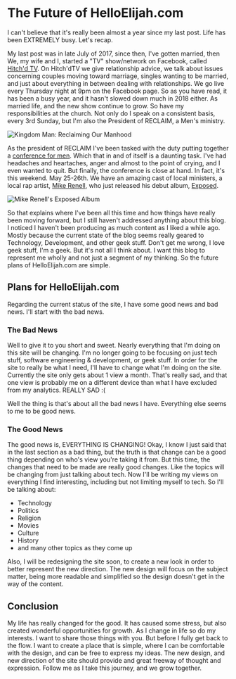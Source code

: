 # The Future of HelloElijah.com

I can't believe that it's really been almost a year since my last post. Life has been EXTREMELY busy. Let's recap.

My last post was in late July of 2017, since then, I've gotten married, then We, my wife and I, started a "TV" show/network
on Facebook, called [Hitch'd TV](https://facebook.com/hitchdtv). On Hitch'dTV we give relationship advice, we talk about issues
concerning couples moving toward marriage, singles wanting to be married, and just about everything in between dealing with
relationships. We go live every Thursday night at 9pm on the Facebook page. So as you have read, it has been a busy year,
and it hasn't slowed down much in 2018 either. As married life, and the new show continue to grow. So have my responsibilities
at the church. Not only do I speak on a consistent basis, every 3rd Sunday, but I'm also the President of RECLAIM, a
Men's ministry.

<img class="img-responsive" src="https://scontent-ort2-1.xx.fbcdn.net/v/t31.0-8/30052494_1006101652878331_8982465628067156819_o.jpg?_nc_cat=0&oh=b2fa34532018061f02f4d171fa3287a0&oe=5B7A7424" alt="Kingdom Man: Reclaiming Our Manhood" />

As the president of RECLAIM I've been tasked with the duty putting together a [conference for men](https://www.facebook.com/events/2022996067917482/). Which that in and of
itself is a daunting task. I've had headaches and heartaches, anger and almost to the point of crying, and I even wanted to quit.
But finally, the conference is close at hand. In fact, it's this weekend. May 25-26th. We have an amazing cast of local ministers,
a local rap artist, [Mike Renell](https://www.facebook.com/Mikerenell/), who just released his debut album, [Exposed](https://www.showmechristrecords.com/#comp-j16p9ligiframe).

<img class="img-responsive" src="https://static.wixstatic.com/media/11c82f_7ee023c0fe854d9cb7eb918482b2d1f9~mv2_d_3100_3100_s_4_2.png/v1/fill/w_898,h_1070,al_c,usm_0.66_1.00_0.01/11c82f_7ee023c0fe854d9cb7eb918482b2d1f9~mv2_d_3100_3100_s_4_2.png" alt="Mike Renell's Exposed Album" />

So that explains where I've been all this time and how things have really been moving forward, but I still haven't addressed anything
about this blog. I noticed I haven't been producing as much content as I liked a while ago. Mostly because the current state of the blog
seems really geared to Technology, Development, and other geek stuff. Don't get me wrong, I love geek stuff, I'm a geek. But it's
not all I think about. I want this blog to represent me wholly and not just a segment of my thinking. So the future plans of HelloElijah.com
are simple.

## Plans for HelloElijah.com

Regarding the current status of the site, I have some good news and bad news. I'll start with the bad news.

### The Bad News
Well to give it to you short and sweet. Nearly everything that I'm doing on this site will be changing. I'm no longer going to be focusing
on just tech stuff, software engineering & development, or geek stuff. In order for the site to really be what I need, I'll have to change what I'm doing on the site.
Currently the site only gets about 1 view a month. That's really sad, and that one view is probably me on a different device than what I have excluded from my analytics.
REALLY SAD :(

Well the thing is that's about all the bad news I have. Everything else seems to me to be good news.

### The Good News

The good news is, EVERYTHING IS CHANGING! Okay, I know I just said that in the last section as a bad thing, but the truth is that change can be a good thing
depending on who's view you're taking it from. But this time, the changes that need to be made are really good changes. Like the topics
will be changing from just talking about tech. Now I'll be writing my views on everything I find interesting, including but not limiting myself to tech.
So I'll be talking about:
- Technology
- Politics
- Religion
- Movies
- Culture
- History
- and many other topics as they come up

Also, I will be redesigning the site soon, to create a new look in order to better represent the new direction. The new design will focus on the subject matter, being
more readable and simplified so the design doesn't get in the way of the content. 

## Conclusion
My life has really changed for the good. It has caused some stress, but also created wonderful opportunities for growth. As I change in life so do my interests. I want to share
those things with you. But before I fully get back to the flow. I want to create a place that is simple, where I can be comfortable with the design, and can be free
to express my ideas. The new design, and new direction of the site should provide and great freeway of thought and expression. Follow me as I take this journey, and we grow together.